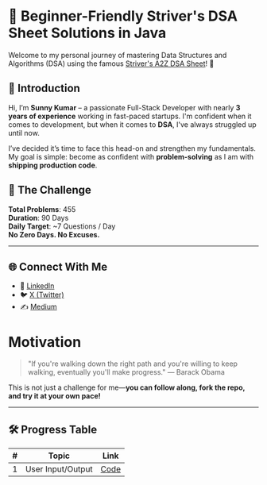 # 🚀 Beginner-Friendly Striver's DSA Sheet Solutions in Java

Welcome to my personal journey of mastering Data Structures and Algorithms (DSA) using the famous [Striver's A2Z DSA Sheet](https://takeuforward.org/strivers-a2z-dsa-course/strivers-a2z-dsa-course-sheet-2/)! 🎯



## 👋 Introduction

Hi, I’m **Sunny Kumar** – a passionate Full-Stack Developer with nearly **3 years of experience** working in fast-paced startups. I'm confident when it comes to development, but when it comes to **DSA**, I've always struggled up until now.

I’ve decided it’s time to face this head-on and strengthen my fundamentals. My goal is simple: become as confident with **problem-solving** as I am with **shipping production code**.



## 📅 The Challenge

**Total Problems**: 455  
**Duration**: 90 Days  
**Daily Target**: ~7 Questions / Day  
**No Zero Days. No Excuses.**

--- 

## 🌐 Connect With Me

- 💼 [LinkedIn](https://linkedin.com/in/yourname)
- 🐦 [X (Twitter)](https://x.com/yourhandle)
- ✍️ [Medium](https://medium.com/@yourhandle)


# Motivation


> "If you're walking down the right path and you're willing to keep walking, eventually you'll make progress." — Barack Obama

This is not just a challenge for me—**you can follow along, fork the repo, and try it at your own pace!**

---



## 🛠️ Progress Table

| #  | Topic              | Link                                                   |
|----|--------------------|--------------------------------------------------------|
| 1  | User Input/Output  | [Code](https://github.com/sunnyicymi/StriversDSASheet/day1/code1.md) |


